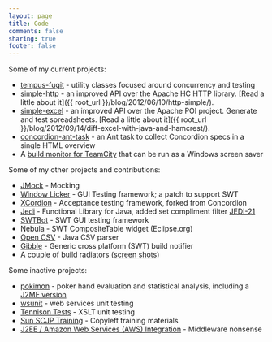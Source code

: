 ```yaml
---
layout: page
title: Code
comments: false
sharing: true
footer: false
---
```

Some of my current projects:

* [tempus-fugit](http://tempusfugitlibrary.org/) - utility classes focused around concurrency and testing
* [simple-http](https://github.com/tobyweston/simple-http) - an improved API over the Apache HC HTTP library. [Read a little about it]({{ root_url }}/blog/2012/06/10/http-simple/).
* [simple-excel](https://github.com/tobyweston/simple-excel) - an improved API over the Apache POI project. Generate and test spreadsheets. [Read a little about it]({{ root_url }}/blog/2012/09/14/diff-excel-with-java-and-hamcrest/).
* [concordion-ant-task](http://badrobot.googlecode.com/svn/trunk/bad.robot/concordion-ant-task/manual/Overview.html) - an Ant task to collect Concordion specs in a single HTML overview
* A [build monitor for TeamCity](http://github.com/tobyweston/radiate) that can be run as a Windows screen saver


Some of my other projects and contributions:

* [JMock](https://github.com/jmock-developers/) - Mocking
* [Window Licker](http://code.google.com/p/windowlicker/) - GUI Testing framework; a patch to support SWT
* [XCordion](http://code.google.com/p/xcordion/) - Acceptance testing framework, forked from Concordion
* [Jedi](http://jedi.codehaus.org/) - Functional Library for Java, added set compliment filter [JEDI-21](http://jira.codehaus.org/browse/JEDI-21)
* [SWTBot](http://www.eclipse.org/swtbot/) - SWT GUI testing framework
* Nebula - SWT CompositeTable widget (Eclipse.org)
* [Open CSV](http://opencsv.sourceforge.net/) - Java CSV parser
* [Gibble](http://code.google.com/p/gibble) - Generic cross platform (SWT) build notifier
* A couple of build radiators ([screen shots](builds.html))

Some inactive projects:

* [pokimon](http://sourceforge.net/projects/pokimon) - poker hand evaluation and statistical analysis, including a [J2ME version](pokimon.html)
* [wsunit](https://wsunit.dev.java.net/) - web services unit testing
* [Tennison Tests](http://tennison-tests.sourceforge.net/index.html) - XSLT unit testing
* [Sun SCJP Training](http://sourceforge.net/projects/scjp-course) - Copyleft training materials
* [J2EE / Amazon Web Services (AWS) Integration](http://sourceforge.net/projects/awsintegration) - Middleware nonsense